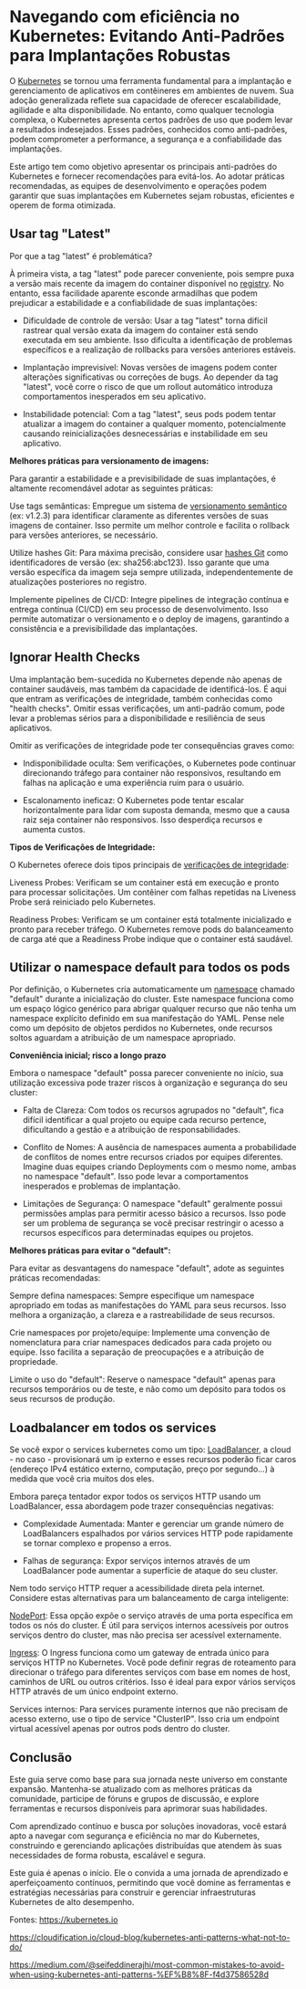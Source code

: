 # Navegando com eficiência no Kubernetes: Evitando Anti-Padrões para Implantações Robustas

O [Kubernetes](https://kubernetes.io/pt-br/) se tornou uma ferramenta fundamental para a implantação e gerenciamento de aplicativos em contêineres em ambientes de nuvem. Sua adoção generalizada reflete sua capacidade de oferecer escalabilidade, agilidade e alta disponibilidade. No entanto, como qualquer tecnologia complexa, o Kubernetes apresenta certos padrões de uso que podem levar a resultados indesejados. Esses padrões, conhecidos como anti-padrões, podem comprometer a performance, a segurança e a confiabilidade das implantações.

Este artigo tem como objetivo apresentar os principais anti-padrões do Kubernetes e fornecer recomendações para evitá-los. Ao adotar práticas recomendadas, as equipes de desenvolvimento e operações podem garantir que suas implantações em Kubernetes sejam robustas, eficientes e operem de forma otimizada.


## **Usar tag "Latest"**

Por que a tag "latest" é problemática?

À primeira vista, a tag "latest" pode parecer conveniente, pois sempre puxa a versão mais recente da imagem do container disponível no [registry](https://hub.docker.com/). No entanto, essa facilidade aparente esconde armadilhas que podem prejudicar a estabilidade e a confiabilidade de suas implantações:

* Dificuldade de controle de versão: Usar a tag "latest" torna difícil rastrear qual versão exata da imagem do container está sendo executada em seu ambiente. Isso dificulta a identificação de problemas específicos e a realização de rollbacks para versões anteriores estáveis.

* Implantação imprevisível: Novas versões de imagens podem conter alterações significativas ou correções de bugs. Ao depender da tag "latest", você corre o risco de que um rollout automático introduza comportamentos inesperados em seu aplicativo.

* Instabilidade potencial: Com a tag "latest", seus pods podem tentar atualizar a imagem do container a qualquer momento, potencialmente causando reinicializações desnecessárias e instabilidade em seu aplicativo.

**Melhores práticas para versionamento de imagens:**

Para garantir a estabilidade e a previsibilidade de suas implantações, é altamente recomendável adotar as seguintes práticas:

Use tags semânticas: Empregue um sistema de [versionamento semântico](https://semver.org/) (ex: v1.2.3) para identificar claramente as diferentes versões de suas imagens de container. Isso permite um melhor controle e facilita o rollback para versões anteriores, se necessário.

Utilize hashes Git: Para máxima precisão, considere usar [hashes Git](https://git-scm.com/docs/git-hash-object) como identificadores de versão (ex: sha256:abc123). Isso garante que uma versão específica da imagem seja sempre utilizada, independentemente de atualizações posteriores no registro.

Implemente pipelines de CI/CD: Integre pipelines de integração contínua e entrega contínua (CI/CD) em seu processo de desenvolvimento. Isso permite automatizar o versionamento e o deploy de imagens, garantindo a consistência e a previsibilidade das implantações.


## **Ignorar Health Checks**

Uma implantação bem-sucedida no Kubernetes depende não apenas de container saudáveis, mas também da capacidade de identificá-los. É aqui que entram as verificações de integridade, também conhecidas como "health checks". Omitir essas verificações, um anti-padrão comum, pode levar a problemas sérios para a disponibilidade e resiliência de seus aplicativos.

Omitir as verificações de integridade pode ter consequências graves como:

* Indisponibilidade oculta: Sem verificações, o Kubernetes pode continuar direcionando tráfego para container não responsivos, resultando em falhas na aplicação e uma experiência ruim para o usuário.

* Escalonamento ineficaz: O Kubernetes pode tentar escalar horizontalmente para lidar com suposta demanda, mesmo que a causa raiz seja container não responsivos. Isso desperdiça recursos e aumenta custos.

**Tipos de Verificações de Integridade:**

O Kubernetes oferece dois tipos principais de [verificações de integridade](https://kubernetes.io/docs/concepts/workloads/pods/pod-lifecycle/#types-of-probe):

Liveness Probes: Verificam se um container está em execução e pronto para processar solicitações. Um contêiner com falhas repetidas na Liveness Probe será reiniciado pelo Kubernetes.

Readiness Probes: Verificam se um container está totalmente inicializado e pronto para receber tráfego. O Kubernetes remove pods do balanceamento de carga até que a Readiness Probe indique que o container está saudável.

## **Utilizar o namespace default para todos os pods**

Por definição, o Kubernetes cria automaticamente um [namespace](https://kubernetes.io/docs/concepts/overview/working-with-objects/namespaces/) chamado "default" durante a inicialização do cluster. Este namespace funciona como um espaço lógico genérico para abrigar qualquer recurso que não tenha um namespace explícito definido em sua manifestação do YAML. Pense nele como um depósito de objetos perdidos no Kubernetes, onde recursos soltos aguardam a atribuição de um namespace apropriado.

**Conveniência inicial; risco a longo prazo**

Embora o namespace "default" possa parecer conveniente no início, sua utilização excessiva pode trazer riscos à organização e segurança do seu cluster:

* Falta de Clareza: Com todos os recursos agrupados no "default", fica difícil identificar a qual projeto ou equipe cada recurso pertence, dificultando a gestão e a atribuição de responsabilidades.

* Conflito de Nomes: A ausência de namespaces aumenta a probabilidade de conflitos de nomes entre recursos criados por equipes diferentes. Imagine duas equipes criando Deployments com o mesmo nome, ambas no namespace "default". Isso pode levar a comportamentos inesperados e problemas de implantação.

* Limitações de Segurança: O namespace "default" geralmente possui permissões amplas para permitir acesso básico a recursos. Isso pode ser um problema de segurança se você precisar restringir o acesso a recursos específicos para determinadas equipes ou projetos.

**Melhores práticas para evitar o "default":**

Para evitar as desvantagens do namespace "default", adote as seguintes práticas recomendadas:

Sempre defina namespaces: Sempre especifique um namespace apropriado em todas as manifestações do YAML para seus recursos. Isso melhora a organização, a clareza e a rastreabilidade de seus recursos.

Crie namespaces por projeto/equipe: Implemente uma convenção de nomenclatura para criar namespaces dedicados para cada projeto ou equipe. Isso facilita a separação de preocupações e a atribuição de propriedade.

Limite o uso do "default": Reserve o namespace "default" apenas para recursos temporários ou de teste, e não como um depósito para todos os seus recursos de produção.

## **Loadbalancer em todos os services**

Se você expor o services kubernetes como um tipo: [LoadBalancer](https://kubernetes.io/docs/concepts/services-networking/service/#loadbalancer), a cloud - no caso - provisionará um ip externo e esses recursos poderão ficar caros (endereço IPv4 estático externo, computação, preço por segundo…) à medida que você cria muitos dos eles.

Embora pareça tentador expor todos os serviços HTTP usando um LoadBalancer, essa abordagem pode trazer consequências negativas:

* Complexidade Aumentada: Manter e gerenciar um grande número de LoadBalancers espalhados por vários services HTTP pode rapidamente se tornar complexo e propenso a erros.

* Falhas de segurança: Expor serviços internos através de um LoadBalancer pode aumentar a superfície de ataque do seu cluster.

Nem todo serviço HTTP requer a acessibilidade direta pela internet. Considere estas alternativas para um balanceamento de carga inteligente:

[NodePort](https://kubernetes.io/docs/concepts/services-networking/service/#type-nodeport): Essa opção expõe o serviço através de uma porta específica em todos os nós do cluster. É útil para serviços internos acessíveis por outros serviços dentro do cluster, mas não precisa ser acessível externamente.

[Ingress](https://kubernetes.io/docs/concepts/services-networking/ingress/): O Ingress funciona como um gateway de entrada único para serviços HTTP no Kubernetes. Você pode definir regras de roteamento para direcionar o tráfego para diferentes serviços com base em nomes de host, caminhos de URL ou outros critérios. Isso é ideal para expor vários serviços HTTP através de um único endpoint externo.

Services internos: Para services puramente internos que não precisam de acesso externo, use o tipo de service "ClusterIP". Isso cria um endpoint virtual acessível apenas por outros pods dentro do cluster.

## Conclusão
Este guia serve como base para sua jornada neste universo em constante expansão. Mantenha-se atualizado com as melhores práticas da comunidade, participe de fóruns e grupos de discussão, e explore ferramentas e recursos disponíveis para aprimorar suas habilidades.

Com aprendizado contínuo e busca por soluções inovadoras, você estará apto a navegar com segurança e eficiência no mar do Kubernetes, construindo e gerenciando aplicações distribuídas que atendem às suas necessidades de forma robusta, escalável e segura.

Este guia é apenas o início. Ele o convida a uma jornada de aprendizado e aperfeiçoamento contínuos, permitindo que você domine as ferramentas e estratégias necessárias para construir e gerenciar infraestruturas Kubernetes de alto desempenho.

Fontes: 
https://kubernetes.io

https://cloudification.io/cloud-blog/kubernetes-anti-patterns-what-not-to-do/

https://medium.com/@seifeddinerajhi/most-common-mistakes-to-avoid-when-using-kubernetes-anti-patterns-%EF%B8%8F-f4d37586528d
